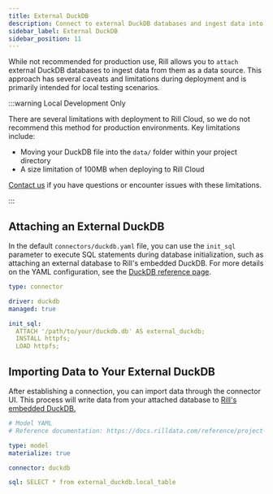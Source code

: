 ```yaml
---
title: External DuckDB 
description: Connect to external DuckDB databases and ingest data into Rill
sidebar_label: External DuckDB 
sidebar_position: 11
---
```


<!-- WARNING: There are links to this page in source code. If you move it, find and replace the links and consider adding a redirect in docusaurus.config.js. -->

While not recommended for production use, Rill allows you to `attach` external DuckDB databases to ingest data from them as a data source. This approach has several caveats and limitations during deployment and is primarily intended for local testing scenarios.

:::warning Local Development Only

There are several limitations with deployment to Rill Cloud, so we do not recommend this method for production environments. Key limitations include:

- Moving your DuckDB file into the `data/` folder within your project directory
- A size limitation of 100MB when deploying to Rill Cloud

[Contact us](/contact) if you have questions or encounter issues with these limitations.

:::

## Attaching an External DuckDB

In the default `connectors/duckdb.yaml` file, you can use the `init_sql` parameter to execute SQL statements during database initialization, such as attaching an external database to Rill's embedded DuckDB. For more details on the YAML configuration, see the [DuckDB reference page](/reference/project-files/connectors#duckdb).

```yaml
type: connector

driver: duckdb
managed: true

init_sql: 
  ATTACH '/path/to/your/duckdb.db' AS external_duckdb;
  INSTALL httpfs;
  LOAD httpfs;
```

## Importing Data to Your External DuckDB

After establishing a connection, you can import data through the connector UI. This process will write data from your attached database to [Rill's embedded DuckDB.](/build/connectors/olap/duckdb#rill-managed-duckdb)

```yaml
# Model YAML
# Reference documentation: https://docs.rilldata.com/reference/project-files/models

type: model
materialize: true

connector: duckdb

sql: SELECT * from external_duckdb.local_table
```
